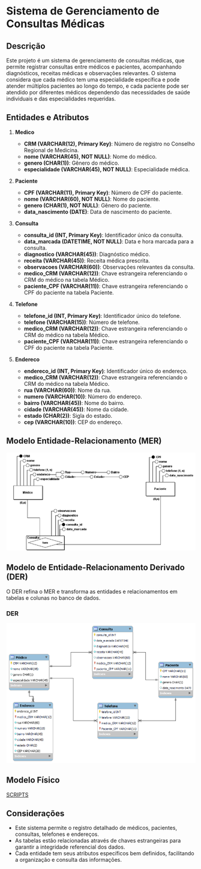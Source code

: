 # Sistema de Gerenciamento de Consultas Médicas

## Descrição

Este projeto é um sistema de gerenciamento de consultas médicas, que permite registrar consultas entre médicos e pacientes, acompanhando diagnósticos, receitas médicas e observações relevantes. O sistema considera que cada médico tem uma especialidade específica e pode atender múltiplos pacientes ao longo do tempo, e cada paciente pode ser atendido por diferentes médicos dependendo das necessidades de saúde individuais e das especialidades requeridas.

## Entidades e Atributos

1. **Medico**
    - **CRM (VARCHAR(12), Primary Key)**: Número de registro no Conselho Regional de Medicina.
    - **nome (VARCHAR(45), NOT NULL)**: Nome do médico.
    - **genero (CHAR(1))**: Gênero do médico.
    - **especialidade (VARCHAR(45), NOT NULL)**: Especialidade médica.

2. **Paciente**
    - **CPF (VARCHAR(11), Primary Key)**: Número de CPF do paciente.
    - **nome (VARCHAR(60), NOT NULL)**: Nome do paciente.
    - **genero (CHAR(1), NOT NULL)**: Gênero do paciente.
    - **data_nascimento (DATE)**: Data de nascimento do paciente.

3. **Consulta**
    - **consulta_id (INT, Primary Key)**: Identificador único da consulta.
    - **data_marcada (DATETIME, NOT NULL)**: Data e hora marcada para a consulta.
    - **diagnostico (VARCHAR(45))**: Diagnóstico médico.
    - **receita (VARCHAR(45))**: Receita médica prescrita.
    - **observacoes (VARCHAR(60))**: Observações relevantes da consulta.
    - **medico_CRM (VARCHAR(12))**: Chave estrangeira referenciando o CRM do médico na tabela Médico.
    - **paciente_CPF (VARCHAR(11))**: Chave estrangeira referenciando o CPF do paciente na tabela Paciente.

4. **Telefone**
    - **telefone_id (INT, Primary Key)**: Identificador único do telefone.
    - **telefone (VARCHAR(15))**: Número de telefone.
    - **medico_CRM (VARCHAR(12))**: Chave estrangeira referenciando o CRM do médico na tabela Médico.
    - **paciente_CPF (VARCHAR(11))**: Chave estrangeira referenciando o CPF do paciente na tabela Paciente.

5. **Endereco**
    - **endereco_id (INT, Primary Key)**: Identificador único do endereço.
    - **medico_CRM (VARCHAR(12))**: Chave estrangeira referenciando o CRM do médico na tabela Médico.
    - **rua (VARCHAR(60))**: Nome da rua.
    - **numero (VARCHAR(10))**: Número do endereço.
    - **bairro (VARCHAR(45))**: Nome do bairro.
    - **cidade (VARCHAR(45))**: Nome da cidade.
    - **estado (CHAR(2))**: Sigla do estado.
    - **cep (VARCHAR(10))**: CEP do endereço.
 

## Modelo Entidade-Relacionamento (MER)

![MER](https://github.com/Eduardo-J-S/FAP-SOFTEX/blob/main/Database/aulas/atividade05/Conceitual_clinica_medica.png)

## Modelo de Entidade-Relacionamento Derivado (DER)

O DER refina o MER e transforma as entidades e relacionamentos em tabelas e colunas no banco de dados.

### DER

![DER](https://github.com/Eduardo-J-S/FAP-SOFTEX/blob/main/Database/aulas/atividade05/modelo_logico_clinica_medica.png)

## Modelo Físico

[SCRIPTS](https://github.com/Eduardo-J-S/FAP-SOFTEX/blob/main/Database/aulas/atividade05/modelo_fisico_clinica_medica.sql)

## Considerações
- Este sistema permite o registro detalhado de médicos, pacientes, consultas, telefones e endereços.
- As tabelas estão relacionadas através de chaves estrangeiras para garantir a integridade referencial dos dados.
- Cada entidade tem seus atributos específicos bem definidos, facilitando a organização e consulta das informações.


